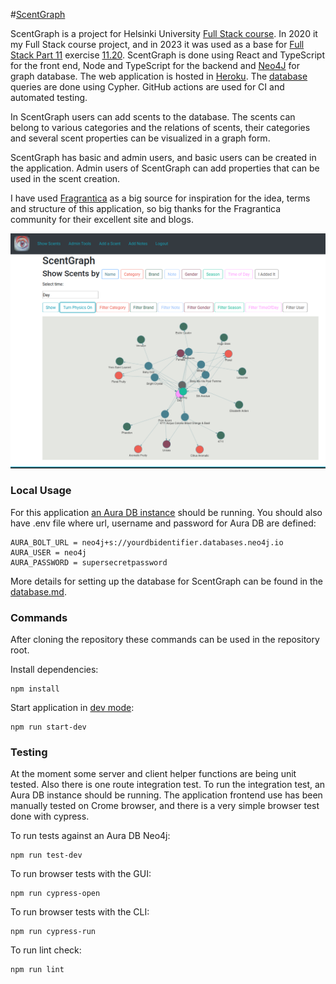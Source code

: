 #[ScentGraph](https://scent-graph.herokuapp.com/)

ScentGraph is a project for Helsinki University [Full Stack course](https://fullstackopen.com/en/). In 2020 it my Full Stack course project, and in 2023 it was used as a base for [Full Stack Part 11](https://fullstackopen.com/en/part11) exercise [11.20](https://fullstackopen.com/en/part11/expanding_further#exercises-11-19-11-21). ScentGraph is done using React and TypeScript for the front end, Node and TypeScript for the backend and [Neo4J](https://neo4j.com/) for graph database. The web application is hosted in [Heroku](https://scent-graph.herokuapp.com/). The [database](https://github.com/apndx/ScentGraph/blob/master/documentation/database.md) queries are done using Cypher. GitHub actions are used for CI and automated testing.

In ScentGraph users can add scents to the database. The scents can belong to various categories and the relations of scents, their categories and several scent properties can be visualized in a graph form.

ScentGraph has basic and admin users, and basic users can be created in the application. Admin users of ScentGraph can add properties that can be used in the scent creation.

I have used [Fragrantica](https://www.fragrantica.com/) as a big source for inspiration for the idea, terms and structure of this application, so big thanks for the Fragrantica community for their excellent site and blogs.

<img src="https://github.com/apndx/ScentGraph/blob/master/documentation/scent-graph-show-scents.png" width="800">

### Local Usage

For this application [an Aura DB instance](https://neo4j.com/cloud/platform/aura-graph-database/) should be running. You should also have .env file where url, username and password for Aura DB are defined:
```
AURA_BOLT_URL = neo4j+s://yourdbidentifier.databases.neo4j.io
AURA_USER = neo4j
AURA_PASSWORD = supersecretpassword
```
More details for setting up the database for ScentGraph can be found in the [database.md](https://github.com/apndx/ScentGraph/blob/master/documentation/database.md).

### Commands

After cloning the repository these commands can be used in the repository root.

Install dependencies:

```
npm install
```

Start application in [dev mode](http://localhost:3001/):

```
npm run start-dev
```

### Testing

At the moment some server and client helper functions are being unit tested. Also there is one route integration test. To run the integration test, an Aura DB instance should be running. The application frontend use has been manually tested on Crome browser, and there is a very simple browser test done with cypress.

To run tests against an Aura DB Neo4j:

```
npm run test-dev
```

To run browser tests with the GUI:

```
npm run cypress-open
```

To run browser tests with the CLI:

```
npm run cypress-run
```

To run lint check:

```
npm run lint
```
